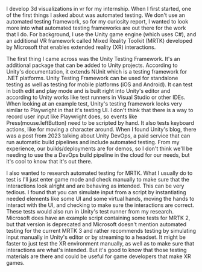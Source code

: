 I develop 3d visualizations in vr for my internship. When I first started, one of the first things I asked about was automated testing. We don't use an automated testing framework, so for my curiosity report, I wanted to look more into what automated testing frameworks are out there for the work that I do. For background, I use the Unity game engine (which uses C#), and an additional VR framework called Mixed Reality Toolkit (MRTK) developed by Microsoft that enables extended reality (XR) interactions. 

The first thing I came across was the Unity Testing Framework. It's an additional package that can be added to Unity projects. According to Unity's documentation, it extends NUnit which is a testing framework for .NET platforms. Unity Testing Framework can be used for standalone testing as well as testing for mobile platforms (iOS and Android). It can test in both edit and play mode and is built right into Unity's editor and according to Unity works like test runners in Visual Studio or other IDEs. When looking at an example test, Unity's testing framework looks very similar to Playwright in that it's testing UI. I don't think that there is a way to record user input like Playwright does, so events like Press(mouse.leftButton) need to be scripted by hand. It also tests keyboard actions, like for moving a character around. When I found Unity's blog, there was a post from 2023 talking about Unity DevOps, a paid service that can run automatic build pipelines and include automated testing. From my experience, our builds/deployments are for demos, so I don't think we'll be needing to use the a DevOps build pipeline in the cloud for our needs, but it's cool to know that it's out there.   

I also wanted to research automated testing for MRTK. What I usually do to test is I'll just enter game mode and check manually to make sure that the interactions look alright and are behaving as intended. This can be very tedious. I found that you can simulate input from a script by instantiating needed elements like some UI and some virtual hands, moving the hands to interact with the UI, and checking to make sure the interactions are correct. These tests would also run in Unity's test runner from my research. Microsoft does have an example script containing some tests for MRTK 2, but that version is deprecated and Microsoft doesn't mention automated testing for the current MRTK 3 and rather recommends testing by simulating input manually in Unity's editor or by streaming to a headset. It might be faster to just test the XR environment manually, as well as to make sure that interactions are what's intended. But it's good to know that those testing materials are there and could be useful for game developers that make XR games.  